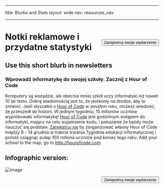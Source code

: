 * * *

title: Blurbs and Stats layout: wide nav: resources_nav

* * *

[<button style="float: right; margin-top: 50px">Zarejestruj swoje wydarzenie</button>](/#join)

# Notki reklamowe i przydatne statystyki

## Use this short blurb in newsletters

### Wprowadź informatykę do swojej szkoły. Zacznij z Hour of Code

Komputery są wszędzie, ale obecnie mniej szkół uczy informatyki niż nawet 10 lat temu. Dobrą wiadomością jest to, że jesteśmy na drodze, aby to zmienić. Jeśli słyszałeś o [ Hour of Code](<%= hoc_uri('/') %>) w zeszłym roku, możesz wiedzieć, że przeszedł do historii. W jednym tygodniu, 15 milionów uczniów wypróbowało informatykę! [ Hour of Code](<%= hoc_uri('/') %>) jest godzinnym wstępem do informatyki, mający na celu wyjaśnienie kodu, i pokazanie że każdy może nauczyć się podstaw. [ Zarejestruj się](<%= hoc_uri('/') %>) by zorganizować własny Hour of Code między 8 - 14 grudnia w trakcie trwania Tygodnia edukacji informatycznej i pomóż osiągnąć pułap 100 miliona uczniów pod koniec tego roku. Add your school to the map, go to <http://hourofcode.com>

## Infographic version:

![image](http://code.org/images/fit-8000/Code.org_infographic.png)

<a style="display: block" href="/#join"><button style="float: right;">Zarejestruj swoje wydarzenie</button></a>